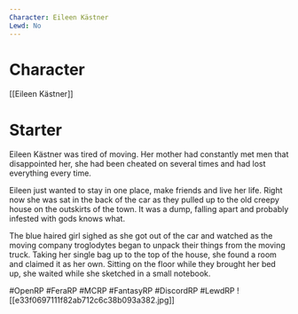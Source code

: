 ```yaml
---
Character: Eileen Kästner
Lewd: No
---
```

# Character
[[Eileen Kästner]]

# Starter
Eileen Kästner was tired of moving. Her mother had constantly met men that disappointed her, she had been cheated on several times and had lost everything every time. 

Eileen just wanted to stay in one place, make friends and live her life. Right now she was sat in the back of the car as they pulled up to the old creepy house on the outskirts of the town. It was a dump, falling apart and probably infested with gods knows what.

The blue haired girl sighed as she got out of the car and watched as the moving company troglodytes began to unpack their things from the moving truck. Taking her single bag up to the top of the house, she found a room and claimed it as her own. Sitting on the floor while they brought her bed up, she waited while she sketched in a small notebook.

#OpenRP #FeraRP #MCRP #FantasyRP #DiscordRP #LewdRP
![[e33f0697111f82ab712c6c38b093a382.jpg]]